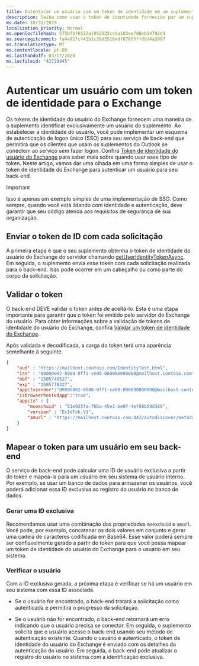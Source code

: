 ```yaml
---
title: Autenticar um usuário com um token de identidade em um suplemento.
description: Saiba como usar o token de identidade fornecido por um suplemento do Outlook para implementar o SSO com o seu serviço.
ms.date: 10/31/2019
localization_priority: Normal
ms.openlocfilehash: 575bfbf6522a1952525c4da103ee7d6eb54792d4
ms.sourcegitcommit: fa4e81fcf41b1c39d5516edf078f3ffdbd4a3997
ms.translationtype: MT
ms.contentlocale: pt-BR
ms.lasthandoff: 03/17/2020
ms.locfileid: "42720845"
---
```

# <a name="authenticate-a-user-with-an-identity-token-for-exchange"></a>Autenticar um usuário com um token de identidade para o Exchange

Os tokens de identidade do usuário do Exchange fornecem uma maneira de o suplemento identificar exclusivamente um usuário do suplemento. Ao estabelecer a identidade do usuário, você pode implementar um esquema de autenticação de logon único (SSO) para seu serviço de back-end que permitirá que os clientes que usam os suplementos do Outlook se conectem ao serviço sem fazer logon. Confira [Token de identidade do usuário do Exchange](authentication.md#exchange-user-identity-token) para saber mais sobre quando usar esse tipo de token. Neste artigo, vamos dar uma olhada em uma forma simples de usar o token de identidade do Exchange para autenticar um usuário para seu back-end.

> [!IMPORTANT]
> Isso é apenas um exemplo simples de uma implementação de SSO. Como sempre, quando você está lidando com identidade e autenticação, deve garantir que seu código atenda aos requisitos de segurança de sua organização.

## <a name="send-the-id-token-with-each-request"></a>Enviar o token de ID com cada solicitação

A primeira etapa é que o seu suplemento obtenha o token de identidade do usuário do Exchange do servidor chamando [getUserIdentityTokenAsync](../reference/objectmodel/preview-requirement-set/office.context.mailbox.md#methods). Em seguida, o suplemento envia esse token com cada solicitação realizada para o back-end. Isso pode ocorrer em um cabeçalho ou como parte do corpo da solicitação.

## <a name="validate-the-token"></a>Validar o token

O back-end DEVE validar o token antes de aceitá-lo. Esta é uma etapa importante para garantir que o token foi emitido pelo servidor do Exchange do usuário.
 Para obter informações sobre a validação de tokens de identidade do usuário do Exchange, confira [Validar um token de identidade do Exchange](validate-an-identity-token.md).

Após validada e decodificada, a carga do token terá uma aparência semelhante à seguinte.

```json
{ 
    "aud" : "https://mailhost.contoso.com/IdentityTest.html",
    "iss" : "00000002-0000-0ff1-ce00-000000000000@mailhost.contoso.com",
    "nbf" : "1505749527",
    "exp" : "1505778327",
    "appctxsender":"00000002-0000-0ff1-ce00-000000000000@mailhost.context.com",
    "isbrowserhostedapp":"true",
    "appctx" : {
        "msexchuid" : "53e925fa-76ba-45e1-be0f-4ef08b59d389",
        "version" : "ExIdTok.V1",
        "amurl" : "https://mailhost.contoso.com:443/autodiscover/metadata/json/1"
    }
}
```

## <a name="map-the-token-to-a-user-in-your-backend"></a>Mapear o token para um usuário em seu back-end

O serviço de back-end pode calcular uma ID de usuário exclusiva a partir do token e mapeá-la para um usuário em seu sistema de usuário interno. Por exemplo, se usar um banco de dados para armazenar os usuários, você poderá adicionar essa ID exclusiva ao registro do usuário no banco de dados.

### <a name="generate-a-unique-id"></a>Gerar uma ID exclusiva

Recomendamos usar uma combinação das propriedades `msexchuid` e `amurl`. Você pode, por exemplo, concatenar os dois valores em conjunto e gerar uma cadeia de caracteres codificada em Base64. Esse valor poderá sempre ser confiavelmente gerado a partir do token para que você possa mapear um token de identidade do usuário do Exchange para o usuário em seu sistema.

### <a name="check-the-user"></a>Verificar o usuário

Com a ID exclusiva gerada, a próxima etapa é verificar se há um usuário em seu sistema com essa ID associada.

- Se o usuário for encontrado, o back-end tratará a solicitação como autenticada e permitirá o progresso da solicitação.

- Se o usuário não for encontrado, o back-end retornará um erro indicando que o usuário precisa se conectar. Em seguida, o suplemento solicita que o usuário acesse o back-end usando seu método de autenticação existente. Quando o usuário é autenticado, o token de identidade do usuário do Exchange é enviado com os detalhes da autenticação do usuário. Em seguida, o back-end pode atualizar o registro do usuário no sistema com a identificação exclusiva.
